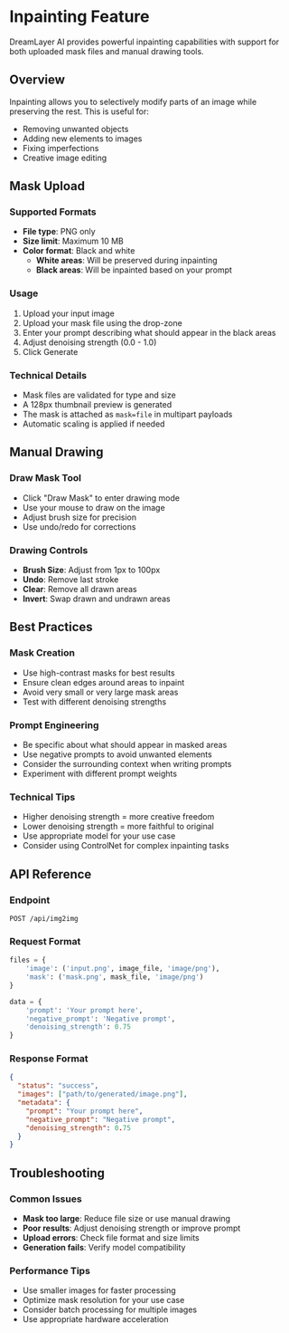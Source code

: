 # Inpainting Feature

DreamLayer AI provides powerful inpainting capabilities with support for both uploaded mask files and manual drawing tools.

## Overview

Inpainting allows you to selectively modify parts of an image while preserving the rest. This is useful for:

- Removing unwanted objects
- Adding new elements to images
- Fixing imperfections
- Creative image editing

## Mask Upload

### Supported Formats

- **File type**: PNG only
- **Size limit**: Maximum 10 MB
- **Color format**: Black and white
  - **White areas**: Will be preserved during inpainting
  - **Black areas**: Will be inpainted based on your prompt

### Usage

1. Upload your input image
2. Upload your mask file using the drop-zone
3. Enter your prompt describing what should appear in the black areas
4. Adjust denoising strength (0.0 - 1.0)
5. Click Generate

### Technical Details

- Mask files are validated for type and size
- A 128px thumbnail preview is generated
- The mask is attached as `mask=file` in multipart payloads
- Automatic scaling is applied if needed

## Manual Drawing

### Draw Mask Tool

- Click "Draw Mask" to enter drawing mode
- Use your mouse to draw on the image
- Adjust brush size for precision
- Use undo/redo for corrections

### Drawing Controls

- **Brush Size**: Adjust from 1px to 100px
- **Undo**: Remove last stroke
- **Clear**: Remove all drawn areas
- **Invert**: Swap drawn and undrawn areas

## Best Practices

### Mask Creation

- Use high-contrast masks for best results
- Ensure clean edges around areas to inpaint
- Avoid very small or very large mask areas
- Test with different denoising strengths

### Prompt Engineering

- Be specific about what should appear in masked areas
- Use negative prompts to avoid unwanted elements
- Consider the surrounding context when writing prompts
- Experiment with different prompt weights

### Technical Tips

- Higher denoising strength = more creative freedom
- Lower denoising strength = more faithful to original
- Use appropriate model for your use case
- Consider using ControlNet for complex inpainting tasks

## API Reference

### Endpoint

```
POST /api/img2img
```

### Request Format

```python
files = {
    'image': ('input.png', image_file, 'image/png'),
    'mask': ('mask.png', mask_file, 'image/png')
}

data = {
    'prompt': 'Your prompt here',
    'negative_prompt': 'Negative prompt',
    'denoising_strength': 0.75
}
```

### Response Format

```json
{
  "status": "success",
  "images": ["path/to/generated/image.png"],
  "metadata": {
    "prompt": "Your prompt here",
    "negative_prompt": "Negative prompt",
    "denoising_strength": 0.75
  }
}
```

## Troubleshooting

### Common Issues

- **Mask too large**: Reduce file size or use manual drawing
- **Poor results**: Adjust denoising strength or improve prompt
- **Upload errors**: Check file format and size limits
- **Generation fails**: Verify model compatibility

### Performance Tips

- Use smaller images for faster processing
- Optimize mask resolution for your use case
- Consider batch processing for multiple images
- Use appropriate hardware acceleration
